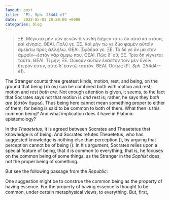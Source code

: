 ```yaml
---
layout: post
title:  "Pl. Sph. 254d4–e1"
date:   2022-05-01 20:20:00 +0900
categories: blog
---
```


>ΞΕ. Μέγιστα μὴν τῶν γενῶν ἅ νυνδὴ διῇμεν τό τε ὂν
αὐτὸ κὰ στάσις καὶ κίνησις.
ΘΕΑΙ. Πολύ γε.
ΞΕ. Καὶ μὴν τώ γε δύο φαμὲν αὐτοῖν ἀμείκτω πρὸς
ἀλλήλω.
ΘΕΑΙ. Σφόδρα γε.
ΞΕ. Τὸ δέ γε ὂν μεικτὸν ἀμφοῖν--ἐστὸν γὰρ ἄμφω που.
ΘΕΑΙ. Πῶς δʼ οὔ;
ΞΕ. Τρία δὴ γίγνεται ταῦτα.
ΘΕΑΙ. Τί μήν;
ΞΕ. Οὐκοῦν αὐτῶν ἕκαστον τοῖν μὲν δνοῖν ἕτερόν ἐστιν,
αὐτὸ δʼ ἑαντῷ ταὐτόν.
ΘΕΑΙ. Οὕτως (Pl. *Sph.* 254d4--e1).

The Stranger counts three greatest kinds, motion, rest, and being, on the ground that being (τὸ ὄν) can be combined both with motion and rest; motion and rest *both are*. Not enough attention is given, it seems, to the fact that Socrates says not that motion is *and* rest is; rather, he says they *both are* (ἐστὸν ἄμφω). Thus being here cannot mean something proper to either of them; for being is said to be common to both of them. What then is this common being? And what implication does it have in Platonic epistemology?

In the *Theaetetus*, it is agreed between Socrates and Theaetetus that knowledge is of being. And Socrates refutes Theaetetus, who has suggested knowledge is nothing else than perception (), by arguing that perception cannot be of being (). In his argument, Socrates relies upon a special feature of being, that it is common to everything; that is, he focuses on the common being of some thing*s*, as the Stranger in the *Sophist* does, not the proper being of something.

But see the following passage from the *Republic*:

>

One suggestion might be to construe the common being as the property of having essence. For the property of having essence is thought to be common, under certain metaphysical views, to everything. But, first, 